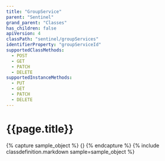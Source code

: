 ```yaml
---
title: "GroupService"
parent: "Sentinel"
grand_parent: "Classes"
has_children: false
apiVersion: 4
classPath: "sentinel/groupServices"
identifierProperty: "groupServiceId"
supportedClassMethods:
  - POST
  - GET
  - PATCH
  - DELETE
supportedInstanceMethods:
  - PUT
  - GET
  - PATCH
  - DELETE
---
```

# {{page.title}}

{% capture sample_object %}
{}
{% endcapture %}
{% include classdefinition.markdown sample=sample_object %}